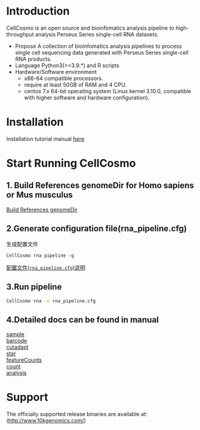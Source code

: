 # Introduction
CellCosmo is an open source and bioinfomatics analysis pipeline to high-throughput analysis Perseus Series single-cell RNA datasets.
* Propose
  A collection of bioinfomatics analysis pipelines to process single cell sequencing data generated with Perseus Series single-cell RNA products.
* Language
  Python3(>=3.9.*) and R scripts
* Hardware/Software environment
  * x86-64 compatible processors.
  * require at least 50GB of RAM and 4 CPU.
  * centos 7.x 64-bit operating system (Linux kernel 3.10.0, compatible with higher software and hardware configuration).
# Installation
Installation tutorial manual [here](docs/install.md)

# Start Running CellCosmo
## 1. Build References  genomeDir for Homo sapiens or Mus musculus
[Build References genomeDir](docs/Build_References_genomeDir.md)

## 2.Generate configuration file(rna_pipeline.cfg)

生成配置文件

`CellCosmo rna pipeline -g`

[配置文件(`rna_pipeline.cfg`)说明](docs/rna/pipeline_config.md)
## 3.Run pipeline
```bash
CellCosmo rna -c rna_pipeline.cfg
```

## 4.Detailed docs can be found in manual
[sample](docs/rna/sample.md)  
[barcode](docs/rna/barcode.md)  
[cutadapt](docs/rna/cutadapt.md)  
[star](docs/rna/star.md)  
[featureCounts](docs/rna/featureCounts.md)  
[count](docs/rna/count.md)  
[analysis](docs/rna/analysis.md)  

# Support
The officially supported release binaries are available at: (http://www.10kgenomics.com/)

